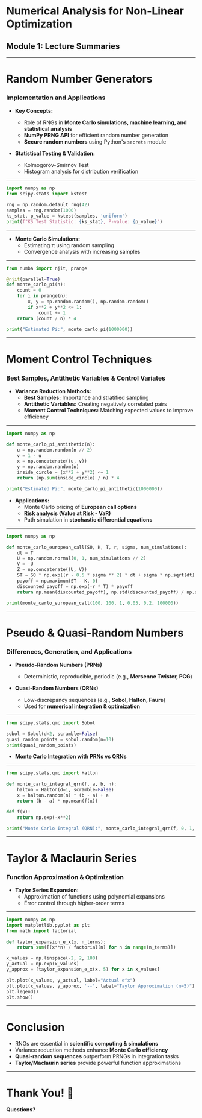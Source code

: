 # Numerical Analysis for Non-Linear Optimization
## Module 1: Lecture Summaries

---

# Random Number Generators
### Implementation and Applications

- **Key Concepts:**
  - Role of RNGs in **Monte Carlo simulations, machine learning, and statistical analysis**
  - **NumPy PRNG API** for efficient random number generation
  - **Secure random numbers** using Python's `secrets` module

- **Statistical Testing & Validation:**
  - Kolmogorov-Smirnov Test
  - Histogram analysis for distribution verification

---

```python
import numpy as np
from scipy.stats import kstest

rng = np.random.default_rng(42)
samples = rng.random(1000)
ks_stat, p_value = kstest(samples, 'uniform')
print(f"KS Test Statistic: {ks_stat}, P-value: {p_value}")
```
---

- **Monte Carlo Simulations:**
  - Estimating π using random sampling
  - Convergence analysis with increasing samples

---

```python
from numba import njit, prange

@njit(parallel=True)
def monte_carlo_pi(n):
    count = 0
    for i in prange(n):
        x, y = np.random.random(), np.random.random()
        if x**2 + y**2 <= 1:
            count += 1
    return (count / n) * 4

print("Estimated Pi:", monte_carlo_pi(1000000))
```

---

# Moment Control Techniques
### Best Samples, Antithetic Variables & Control Variates

- **Variance Reduction Methods:**
  - **Best Samples:** Importance and stratified sampling
  - **Antithetic Variables:** Creating negatively correlated pairs
  - **Moment Control Techniques:** Matching expected values to improve efficiency

---

```python
import numpy as np

def monte_carlo_pi_antithetic(n):
    u = np.random.random(n // 2)
    v = 1 - u
    x = np.concatenate((u, v))
    y = np.random.random(n)
    inside_circle = (x**2 + y**2) <= 1
    return (np.sum(inside_circle) / n) * 4

print("Estimated Pi:", monte_carlo_pi_antithetic(1000000))
```

- **Applications:**
  - Monte Carlo pricing of **European call options**
  - **Risk analysis (Value at Risk - VaR)**
  - Path simulation in **stochastic differential equations**

---

```python
import numpy as np

def monte_carlo_european_call(S0, K, T, r, sigma, num_simulations):
    dt = T
    U = np.random.normal(0, 1, num_simulations // 2)
    V = -U
    Z = np.concatenate((U, V))
    ST = S0 * np.exp((r - 0.5 * sigma ** 2) * dt + sigma * np.sqrt(dt) * Z)
    payoff = np.maximum(ST - K, 0)
    discounted_payoff = np.exp(-r * T) * payoff
    return np.mean(discounted_payoff), np.std(discounted_payoff) / np.sqrt(num_simulations)

print(monte_carlo_european_call(100, 100, 1, 0.05, 0.2, 100000))
```

---

# Pseudo & Quasi-Random Numbers
### Differences, Generation, and Applications

- **Pseudo-Random Numbers (PRNs)**
  - Deterministic, reproducible, periodic (e.g., **Mersenne Twister, PCG**)

- **Quasi-Random Numbers (QRNs)**
  - Low-discrepancy sequences (e.g., **Sobol, Halton, Faure**)
  - Used for **numerical integration & optimization**

---

```python
from scipy.stats.qmc import Sobol

sobol = Sobol(d=2, scramble=False)
quasi_random_points = sobol.random(n=10)
print(quasi_random_points)
```

- **Monte Carlo Integration with PRNs vs QRNs**

---

```python
from scipy.stats.qmc import Halton

def monte_carlo_integral_qrn(f, a, b, n):
    halton = Halton(d=1, scramble=False)
    x = halton.random(n) * (b - a) + a
    return (b - a) * np.mean(f(x))

def f(x):
    return np.exp(-x**2)

print("Monte Carlo Integral (QRN):", monte_carlo_integral_qrn(f, 0, 1, 10000))
```

---

# Taylor & Maclaurin Series
### Function Approximation & Optimization

- **Taylor Series Expansion:**
  - Approximation of functions using polynomial expansions
  - Error control through higher-order terms

---

```python
import numpy as np
import matplotlib.pyplot as plt
from math import factorial

def taylor_expansion_e_x(x, n_terms):
    return sum([(x**n) / factorial(n) for n in range(n_terms)])

x_values = np.linspace(-2, 2, 100)
y_actual = np.exp(x_values)
y_approx = [taylor_expansion_e_x(x, 5) for x in x_values]

plt.plot(x_values, y_actual, label="Actual e^x")
plt.plot(x_values, y_approx, '--', label="Taylor Approximation (n=5)")
plt.legend()
plt.show()
```

---

# Conclusion

- RNGs are essential in **scientific computing & simulations**
- Variance reduction methods enhance **Monte Carlo efficiency**
- **Quasi-random sequences** outperform PRNGs in integration tasks
- **Taylor/Maclaurin series** provide powerful function approximations

---

# Thank You! 🎯
**Questions?**
